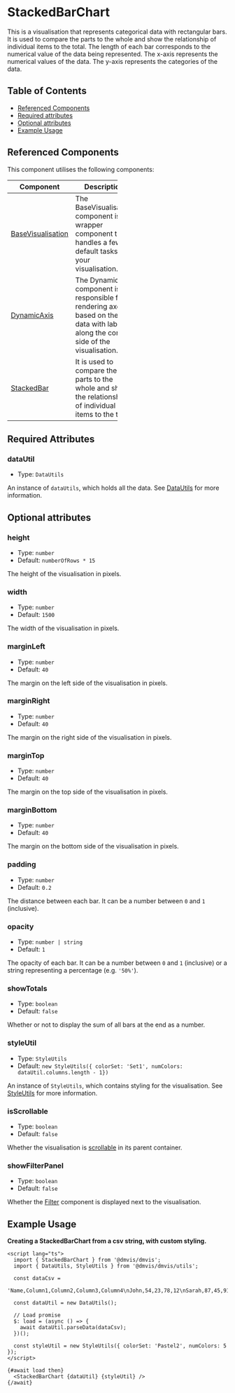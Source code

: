 # StackedBarChart

This is a visualisation that represents categorical data with rectangular bars.
It is used to compare the parts to the whole and show the relationship of individual items to the total.
The length of each bar corresponds to the numerical value of the data being represented.
The x-axis represents the numerical values of the data.
The y-axis represents the categories of the data.

## Table of Contents

- [Referenced Components](#referenced-components)
- [Required attributes](#required-attributes)
- [Optional attributes](#optional-attributes)
- [Example Usage](#example-usage)

## Referenced Components

This component utilises the following components:

<table style="width: 50%">
  <thead>
    <tr>
      <th style="width: 20%;">Component</th>
      <th style="width: 80%;">Description</th>
    </tr>
  </thead>
  <tbody>
    <tr>
      <td><a href="#/components/BaseVisualisation.md">BaseVisualisation</a></td>
      <td>The BaseVisualisation component is a wrapper component that handles a few default tasks for your visualisation.</td>
    </tr>
    <tr>
      <td><a href="#/components/DynamicAxis.md">DynamicAxis</a></td>
      <td>The DynamicAxis component is responsible for rendering axes
based on the data with labels along the correct side of the visualisation.</td>
    </tr>
    <tr>
      <td><a href="#/components/StackedBar.md">StackedBar</a></td>
      <td>It is used to compare the parts to the whole and show the relationship of individual items to the total.</td>
    </tr>
  </tbody>
</table>

## Required Attributes

### dataUtil

- Type: `DataUtils`

An instance of `dataUtils`, which holds all the data. See [DataUtils](utils/DataUtils.md) for more information.

## Optional attributes

### height

- Type: `number`
- Default: `numberOfRows * 15`

The height of the visualisation in pixels.

### width

- Type: `number`
- Default: `1500`

The width of the visualisation in pixels.

### marginLeft

- Type: `number`
- Default: `40`

The margin on the left side of the visualisation in pixels.

### marginRight

- Type: `number`
- Default: `40`

The margin on the right side of the visualisation in pixels.

### marginTop

- Type: `number`
- Default: `40`

The margin on the top side of the visualisation in pixels.

### marginBottom

- Type: `number`
- Default: `40`

The margin on the bottom side of the visualisation in pixels.

### padding

- Type: `number`
- Default: `0.2`

The distance between each bar.
It can be a number between `0` and `1` (inclusive).

### opacity

- Type: `number | string`
- Default: `1`

The opacity of each bar.
It can be a number between `0` and `1` (inclusive) or a string representing a percentage (e.g. `'50%'`).

### showTotals

- Type: `boolean`
- Default: `false`

Whether or not to display the sum of all bars at the end as a number.

### styleUtil

- Type: `StyleUtils`
- Default: `new StyleUtils({ colorSet: 'Set1', numColors: dataUtil.columns.length - 1})`

An instance of `StyleUtils`, which contains styling for the visualisation. See [StyleUtils](utils/StyleUtils.md) for more information.

### isScrollable

- Type: `boolean`
- Default: `false`

Whether the visualisation is [scrollable](components/Scrollable.md) in its parent container.

### showFilterPanel

- Type: `boolean`
- Default: `false`

Whether the [Filter](components/Filter.md) component is displayed next to the visualisation.

## Example Usage

<b>Creating a StackedBarChart from a csv string, with custom styling.</b>

```svelte
<script lang="ts">
  import { StackedBarChart } from '@dmvis/dmvis';
  import { DataUtils, StyleUtils } from '@dmvis/dmvis/utils';

  const dataCsv =
    'Name,Column1,Column2,Column3,Column4\nJohn,54,23,78,12\nSarah,87,45,91,63\nMichael,32,68,15,77\nEmily,96,42,19,55\nDavid,21,84,37,29\nLisa,73,10,56,88\nMatthew,49,27,83,14\nEmma,17,36,70,92\nJames,61,79,24,47\nSophia,38,52,66,31\n';

  const dataUtil = new DataUtils();

  // Load promise
  $: load = (async () => {
    await dataUtil.parseData(dataCsv);
  })();

  const styleUtil = new StyleUtils({ colorSet: 'Pastel2', numColors: 5 });
</script>

{#await load then}
  <StackedBarChart {dataUtil} {styleUtil} />
{/await}
```
